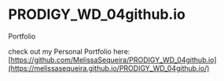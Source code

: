 # PRODIGY_WD_04github.io

Portfolio

check out my Personal Portfolio here: [https://github.com/MelissaSequeira/PRODIGY_WD_04github.io](https://melissasequeira.github.io/PRODIGY_WD_04github.io/)
